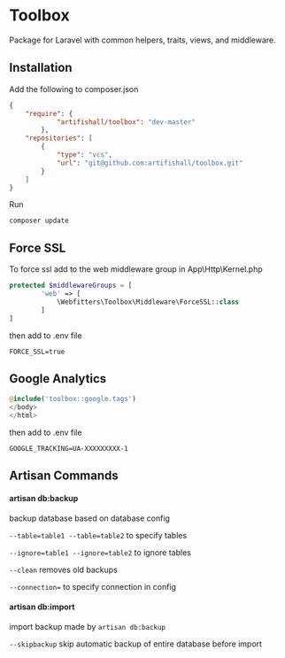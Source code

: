 # Toolbox

Package for Laravel with common helpers, traits, views, and middleware.

## Installation

Add the following to composer.json
```json
{
    "require": {
            "artifishall/toolbox": "dev-master"
        },
    "repositories": [
        {
            "type": "vcs",
            "url": "git@github.com:artifishall/toolbox.git"
        }
    ]
}
```

Run
```
composer update
```

## Force SSL
To force ssl add to the web middleware group in App\Http\Kernel.php
```php
protected $middlewareGroups = [
        'web' => [
            \Webfitters\Toolbox\Middleware\ForceSSL::class
        ]
]
```

then add to .env file
```
FORCE_SSL=true
```

## Google Analytics

```php
@include('toolbox::google.tags')
</body>
</html>
```

then add to .env file
```
GOOGLE_TRACKING=UA-XXXXXXXXX-1
```

## Artisan Commands

#### artisan db:backup
backup database based on database config

`--table=table1 --table=table2` to specify tables

`--ignore=table1 --ignore=table2` to ignore tables

`--clean` removes old backups

`--connection=` to specify connection in config

#### artisan db:import
import backup made by `artisan db:backup`

`--skipbackup` skip automatic backup of entire database before import
